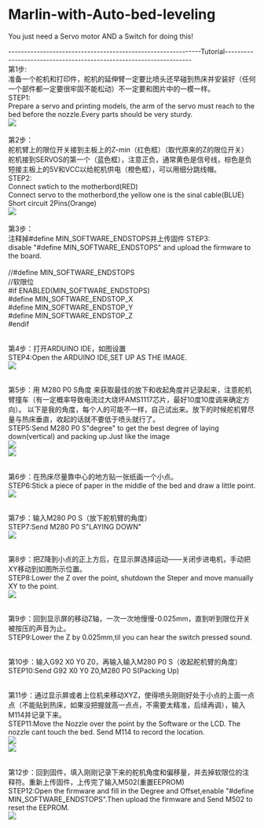 # Marlin-with-Auto-bed-leveling
You just need a Servo motor AND a Switch for doing this!



-------------------------------------------------------------Tutorial-------------------------------------------------------------------<br/>
第1步:<br/>准备一个舵机和打印件，舵机的延伸臂一定要比喷头还早碰到热床并安装好（任何一个部件都一定要很牢固不能松动）不一定要和图片中的一模一样。<br/>
STEP1:<br/>Prepare a servo and printing models, the arm of the servo must reach to the bed before the nozzle.Every parts should be very sturdy.<br/>
![](https://github.com/Charkim-Pun/IMAGES/blob/master/1.png?raw=true)<br/><br/>
第2步：<br/>舵机臂上的限位开关接到主板上的Z-min（红色框）（取代原来的Z的限位开关）<br/>
       舵机接到SERVOS的第一个（蓝色框），注意正负，通常黄色是信号线，棕色是负<br/>
       短接主板上的5V和VCC以给舵机供电（橙色框），可以用细分跳线帽。<br/>
STEP2:<br/>
   Connect swtich to the motherbord(RED)<br/>
   Connect servo to the motherbord,the yellow one is the sinal cable(BLUE)<br/>
   Short circuit 2Pins(Orange)<br/>
   ![](https://github.com/Charkim-Pun/IMAGES/blob/master/2.png?raw=true)<br/><br/>
第3步：<br/>
注释掉#define MIN_SOFTWARE_ENDSTOPS并上传固件
STEP3:<br/>
disable "#define MIN_SOFTWARE_ENDSTOPS" and upload the firmware to the board.<br/><br/>
  //#define MIN_SOFTWARE_ENDSTOPS<br/>
  //软限位<br/>
  #if ENABLED(MIN_SOFTWARE_ENDSTOPS)<br/>
    #define MIN_SOFTWARE_ENDSTOP_X<br/>
    #define MIN_SOFTWARE_ENDSTOP_Y<br/>
    #define MIN_SOFTWARE_ENDSTOP_Z<br/>
  #endif<br/><br/>
  
第4步：打开ARDUINO IDE，如图设置<br/>
STEP4:Open the ARDUINO IDE,SET UP AS THE IMAGE.<br/>
![](https://github.com/Charkim-Pun/IMAGES/blob/master/4.png?raw=true)<br/><br/>

第5步：用    M280 P0 S角度   来获取最佳的放下和收起角度并记录起来，注意舵机臂撞车（有一定概率导致电流过大烧坏AMS1117芯片，最好10度10度调来确定方向）。
以下是我的角度，每个人的可能不一样，自己试出来。放下的时候舵机臂尽量与热床垂直，收起的话就不要低于喷头就行了。<br/>
STEP5:Send M280 P0 S"degree" to get the best degree of laying down(vertical) and packing up.Just like the image<br/>
![](https://github.com/Charkim-Pun/IMAGES/blob/master/51.png?raw=true)<br/>![](https://github.com/Charkim-Pun/IMAGES/blob/master/52.png?raw=true)<br/><br/>


第6步：在热床尽量靠中心的地方贴一张纸画一个小点。<br/>
STEP6:Stick a piece of paper in the middle of the bed and draw a little point.<br/>
![](https://github.com/Charkim-Pun/IMAGES/blob/master/6.png?raw=true)<br/><br/>

第7步：输入M280 P0 S（放下舵机臂的角度）<br/>
STEP7:Send M280 P0 S"LAYING DOWN"<br/>
![](https://github.com/Charkim-Pun/IMAGES/blob/master/51.png?raw=true)<br/><br/>

第8步：把Z降到小点的正上方后，在显示屏选择运动——关闭步进电机，手动把XY移动到如图所示位置。<br/>
STEP8:Lower the Z over the point, shutdown the Steper and move manually XY to the point.<br/>
![](https://github.com/Charkim-Pun/IMAGES/blob/master/8.png?raw=true)<br/><br/>

第9步：回到显示屏的移动Z轴，一次一次地慢慢-0.025mm，直到听到限位开关被按压的声音为止。<br/>
STEP9:Lower the Z by 0.025mm,til you can hear the switch pressed sound.<br/><br/>

第10步：输入G92 X0 Y0 Z0，再输入输入M280 P0 S（收起舵机臂的角度）<br/>
STEP10:Send G92 X0 Y0 Z0,M280 P0 S(Packing Up)<br/><br/>

第11步：通过显示屏或者上位机来移动XYZ，使得喷头刚刚好处于小点的上面一点点（不能贴到热床，如果没把握就高一点点，不需要太精准，后续再调），输入M114并记录下来。<br/>
STEP11:Move the Nozzle over the point by the Software or the LCD. The nozzle cant touch the bed. Send M114 to record the location.<br/>
![](https://github.com/Charkim-Pun/IMAGES/blob/master/11.png?raw=true)<br/>![](https://github.com/Charkim-Pun/IMAGES/blob/master/11-1.png?raw=true)<br/><br/>

第12步：回到固件，填入刚刚记录下来的舵机角度和偏移量，并去掉软限位的注释符。重新上传固件，上传完了输入M502(重置EEPROM)<br/>
STEP12:Open the firmware and fill in the Degree and Offset,enable "#define MIN_SOFTWARE_ENDSTOPS".Then upload the firmware and Send M502 to reset the EEPROM.<br/>
![](https://github.com/Charkim-Pun/IMAGES/blob/master/12.png?raw=true)<br/><br/>
